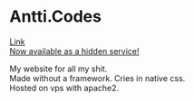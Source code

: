 # Antti.Codes

[Link](https://antti.codes)  
[Now available as a hidden service!](http://anttievm3ca4dm2gqwx7nndafc2c52pbhoulmjrgol7umwz2pkhnaqyd.onion/)

My website for all my shit.  
Made without a framework. Cries in native css.  
Hosted on vps with apache2.
